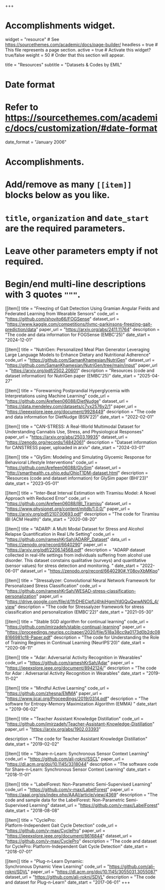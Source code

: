 +++
# Accomplishments widget.
widget = "resource"  # See https://sourcethemes.com/academic/docs/page-builder/
headless = true  # This file represents a page section.
active = true  # Activate this widget? true/false
weight = 50  # Order that this section will appear.

title = "Resources"
subtitle = "Datasets & Codes by EMIL"

# Date format
#   Refer to https://sourcethemes.com/academic/docs/customization/#date-format
date_format = "January 2006"

# Accomplishments.
#   Add/remove as many `[[item]]` blocks below as you like.
#   `title`, `organization` and `date_start` are the required parameters.
#   Leave other parameters empty if not required.
#   Begin/end multi-line descriptions with 3 quotes `"""`.

[[item]]
  title = "Freezing of Gait Detection Using Gramian Angular Fields and Federated Learning from Wearable Sensors"
  code_url = "https://github.com/shovito66/FOGSense"
  dataset_url = "https://www.kaggle.com/competitions/tlvmc-parkinsons-freezing-gait-prediction/data"
  paper_url = "https://arxiv.org/abs/2411.11764"
  description = "The code and data information for FOGSense (EMBC'25)"
  date_start = "2024-12-01"
  
  [[item]]
  title = "NutriGen: Personalized Meal Plan Generator Leveraging Large Language Models to Enhance Dietary and Nutritional Adherence"
  code_url = "https://github.com/SamanKhamesian/NutriGen"
  dataset_url = "https://github.com/SamanKhamesian/NutriGen/tree/main/input"
  paper_url = "https://arxiv.org/pdf/2502.20601"
  description = "Resources (code and dataset information) for NutriGen paper (EMBC'25)"
  date_start = "2025-04-27"
  
[[item]]
  title = "Forewarning Postprandial Hyperglycemia with Interpretations using Machine Learning"
  code_url = "https://github.com/Arefeen06088/DietNudge"
  dataset_url = "https://data.mendeley.com/datasets/c7vx2576y2/1"
  paper_url = "https://ieeexplore.ieee.org/document/9928449"
  description = "The code and data information for DietNudge (BSN'22)"
  date_start = "2022-02-01"

[[item]]
  title = "CAN-STRESS: A Real-World Multimodal Dataset for Understanding Cannabis Use, Stress, and Physiological Responses"
  paper_url = "https://arxiv.org/abs/2503.19935"
  dataset_url = "https://zenodo.org/records/14842061"
  description = "Dataset information for CANSTRESS paper, uploaded in arxiv"
  date_start = "2024-03-01"

[[item]]
  title = "GlySim: Modeling and Simulating Glycemic Response for Behavioral Lifestyle Interventions"
  code_url = "https://github.com/Arefeen06088/GlySim"
  dataset_url = "http://smarthealth.cs.ohio.edu/OhioT1DM-dataset.html"
  description = "Resources (code and dataset information) for GlySim paper (BHI'23)"
  date_start = "2023-05-01"

[[item]]
  title = "Inter-Beat Interval Estimation with Tiramisu Model: A Novel Approach with Reduced Error"
  code_url = "https://github.com/Arefeen06088/IBI_Tiramisu"
  dataset_url = "https://www.physionet.org/content/mitdb/1.0.0/"
  paper_url = "https://arxiv.org/pdf/2107.00693.pdf"
  description = "The code for Tiramisu IBI (ACM Health)"
  date_start = "2020-08-20"

[[item]]
  title = "ADARP: A Multi Modal Dataset for Stress and Alcohol Relapse Quantification in Real Life Setting"
  code_url = "https://github.com/rameshKrSah/ADARP_Dataset"
  data_url = "https://zenodo.org/record/6640290"
  paper_url = "https://arxiv.org/pdf/2206.14568.pdf"
  description = "ADARP dataset collected in real-life settings from individuals suffering from alcohol use disorder. This dataset constains qualitative (surveys) and quantitative (sensor values) for stress detection and monitoring. "
  date_start = "2022-06-01"
  dataset_url = "https://zenodo.org/record/6640290#.Y08oyXbMKpo"

[[item]]
  title = "Stressalyzer: Convolutional Neural Network Framework for Personalizaed Stress Classification"
  code_url = "https://github.com/rameshKrSah/WESAD-stress-classification-personalization"
  paper_url = "https://drive.google.com/file/d/1frDHECipfU4hkiHgmiYdGQuQwwANOS_4/view"
  description = "The code for Stressalyzer framework for stress classification and personalization (EMBC'22)"
  date_start = "2021-05-30"

[[item]]
  title = "Stable SGD algorithm for continual learning"
  code_url = "https://github.com/imirzadeh/stable-continual-learning"
  paper_url = "https://proceedings.neurips.cc/paper/2020/file/518a38cc9a0173d0b2dc088166981cf8-Paper.pdf"
  description = "The code for Understanding the Role of Training Regimes in Continual Learning (NeurIPS'20)"
  date_start = "2020-08-11"

[[item]]
  title = "Adar: Adversarial Activity Recognition in Wearables"
  code_url = "https://github.com/rameshKrSah/Adar"
  paper_url = "https://ieeexplore.ieee.org/document/8942124/"
  description = "The code for Adar : Adversarial Activity Recognition in Wearables"
  date_start = "2019-11-02"


[[item]]
    title = "Mindful Active Learning"
    code_url = "https://github.com/zhesna/EMMA"
    paper_url = "https://www.ijcai.org/Proceedings/2019/0314.pdf"
    description = "The software for Entropy-Memory Maximization Algorithm (EMMA) "
    date_start = "2019-06-02"

[[item]]
  title = "Teacher Assistant Knowledge Distillation"
  code_url = "https://github.com/imirzadeh/Teacher-Assistant-Knowledge-Distillation"
  paper_url = "https://arxiv.org/abs/1902.03393"

  description = "The code for Teacher Assistant Knowledge Distillation"
  date_start = "2019-02-02"



[[item]]
  title = "Share-n-Learn:  Synchronous Sensor Context Learning"
  code_url = "https://github.com/ali-rokni/SSCL"
  paper_url = "https://dl.acm.org/doi/10.1145/3318044"
  description = "The software code for Share-n-Learn: Synchronous Sensor Context Learning"
  date_start = "2018-11-01"


 [[item]]
    title = "LabelForest: Non-Parametric Semi-Supervised Learning"
    code_url = "https://github.com/y-max/LabelForest"
    paper_url = "https://aaai.org/ojs/index.php/AAAI/article/view/4369"
    description = "The code and sample data for the LabelForest: Non-Parametric Semi-Supervised Learning"
    dataset_url = "https://github.com/y-max/LabelForest"
    date_start = "2018-08-08"


 [[item]]
   title = "CyclePro: <br /> Platform-Independent Gait Cycle Detection"
   code_url = "https://github.com/y-max/CyclePro"
   paper_url = "https://ieeexplore.ieee.org/document/8616844"
   dataset_url = "https://github.com/y-max/CyclePro"
   description = "The code and dataset for CyclePro: Platform-Independent Gait Cycle Detection"
   date_start = "2018-07-01"

   [[item]]
     title = "Plug-n-Learn Dynamic: <br /> Synchronous Dynamic View Learning"
     code_url = "https://github.com/ali-rokni/SDVL"
     paper_url = "https://dl.acm.org/doi/10.1145/3055031.3055087"
     dataset_url = "https://github.com/ali-rokni/SDVL"
     description = "The code and dataset for Plug-n-Learn"
     date_start = "2017-06-01"
+++
